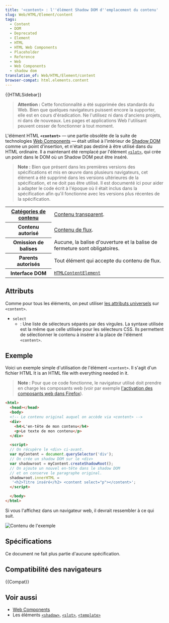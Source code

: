 ```yaml
---
title: '<content> : l''élément Shadow DOM d''emplacement du contenu'
slug: Web/HTML/Element/content
tags:
  - Content
  - DOM
  - Deprecated
  - Element
  - HTML
  - HTML Web Components
  - Placeholder
  - Reference
  - Web
  - Web Components
  - shadow dom
translation_of: Web/HTML/Element/content
browser-compat: html.elements.content
---
```


{{HTMLSidebar}}

> **Attention :** Cette fonctionnalité a été supprimée des standards du Web. Bien que quelques navigateurs puissent encore la supporter, elle est en cours d'éradication. Ne l'utilisez ni dans d'anciens projets, ni dans de nouveaux. Les pages et applications Web l'utilisant peuvent cesser de fonctionner à tout moment.

L'élément HTML **`<content>`** — une partie obsolète de la suite de technologies [Web Components](/fr/docs/Web/Web_Components) — était utilisé à l'intérieur de [Shadow DOM](/fr/docs/Web/Web_Components/Using_shadow_DOM) comme un point d'insertion, et n'était pas destiné à être utilisé dans du HTML ordinaire. Il a maintenant été remplacé par l'élément [`<slot>`](/fr/docs/Web/HTML/Element/slot), qui crée un point dans le DOM où un Shadow DOM peut être inséré.

> **Note :** Bien que présent dans les premières versions des spécifications et mis en œuvre dans plusieurs navigateurs, cet élément a été supprimé dans les versions ultérieures de la spécification, et ne doit pas être utilisé. Il est documenté ici pour aider à adapter le code écrit à l'époque où il était inclus dans la spécification afin qu'il fonctionne avec les versions plus récentes de la spécification.

<table class="properties">
  <tbody>
    <tr>
      <th scope="row">
        <a href="/fr/docs/Web/Guide/HTML/Content_categories"
          >Catégories de contenu</a
        >
      </th>
      <td>
        <a
          href="/fr/docs/Web/Guide/HTML/Content_categories#transparent_content_model"
          >Contenu transparent</a
        >.
      </td>
    </tr>
    <tr>
      <th scope="row">Contenu autorisé</th>
      <td>
        <a href="/fr/docs/Web/Guide/HTML/Content_categories#flow_content"
          >Contenu de flux</a
        >.
      </td>
    </tr>
    <tr>
      <th scope="row">Omission de balises</th>
      <td>
        Aucune, la balise d'ouverture et la balise de fermeture sont
        obligatoires.
      </td>
    </tr>
    <tr>
      <th scope="row">Parents autorisés</th>
      <td>Tout élément qui accepte du contenu de flux.</td>
    </tr>
    <tr>
      <th scope="row">Interface DOM</th>
      <td>
        <a href="/fr/docs/Web/API/HTMLContentElement"
          ><code>HTMLContentElement</code></a
        >
      </td>
    </tr>
  </tbody>
</table>

## Attributs

Comme pour tous les éléments, on peut utiliser [les attributs universels](/fr/docs/Web/HTML/Global_attributes) sur `<content>`.

- `select`
  - : Une liste de sélecteurs séparés par des virgules. La syntaxe utilisée est la même que celle utilisée pour les sélecteurs CSS. Ils permettent de sélectionner le contenu à insérer à la place de l'élément `<content>`.

## Exemple

Voici un exemple simple d'utilisation de l'élément `<content>`. Il s'agit d'un fichier HTML It is an HTML file with everything needed in it.

> **Note :** Pour que ce code fonctionne, le navigateur utilisé doit prendre en charge les composants web (voir par exemple [l'activation des composants web dans Firefox](/fr/docs/Web/Web_Components#enabling_web_components_in_firefox)).

```html
<html>
  <head></head>
  <body>
  <!-- Le contenu original auquel on accède via <content> -->
  <div>
    <h4>L'en-tête de mon contenu</h4>
    <p>Le texte de mon contenu</p>
  </div>

  <script>
  // On récupère le <div> ci-avant.
  var myContent = document.querySelector('div');
  // On crée un shadow DOM sur le <div>
  var shadowroot = myContent.createShadowRoot();
  // On ajoute un nouvel en-tête dans le shadow DOM
  // et on conserve le paragraphe original.
  shadowroot.innerHTML =
   '<h2>Titre inséré</h2> <content select="p"></content>';
  </script>

  </body>
</html>
```

Si vous l'affichez dans un navigateur web, il devrait ressembler à ce qui suit.

![Contenu de l'exemple](content-example.png)

## Spécifications

Ce document ne fait plus partie d'aucune spécification.

## Compatibilité des navigateurs

{{Compat}}

## Voir aussi

- [Web Components](/fr/docs/Web/Web_Components)
- Les éléments [`<shadow>`](/fr/docs/Web/HTML/Element/Shadow), [`<slot>`](/fr/docs/Web/HTML/Element/slot), [`<template>`](/fr/docs/Web/HTML/Element/template)

